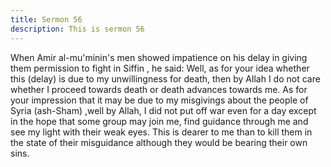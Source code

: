 ```yaml
---
title: Sermon 56
description: This is sermon 56
---
```


When Amir al-mu'minin's men showed
impatience on his delay in giving them permission to fight in Siffin , he said:
Well, as for your idea whether this (delay) is due to my unwillingness for death, then by Allah
I do not care whether I proceed towards death or death advances towards me. As for your
impression that it may be due to my misgivings about the people of Syria (ash-Sham) ,well by
Allah, I did not put off war even for a day except in the hope that some group may join me,
find guidance through me and see my light with their weak eyes.
This is dearer to me than to kill them in the state of their misguidance although they would be
bearing their own sins.